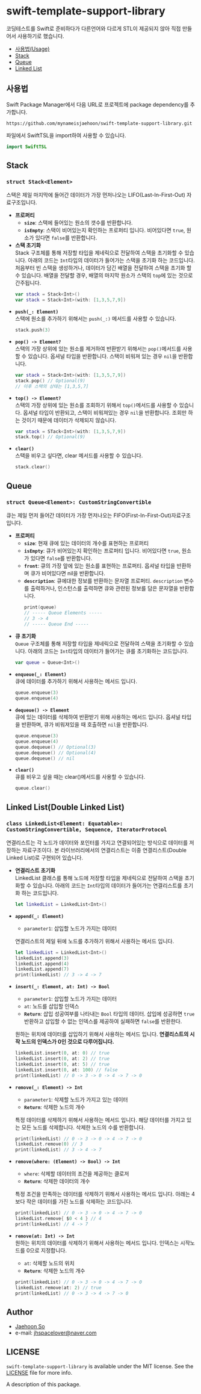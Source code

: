 # swift-template-support-library

코딩테스트를 Swift로 준비하다가 다른언어와 다르게 STL이 제공되지 않아 직접 만들어서 사용하기로 했습니다.

- [사용법(Usage)](#사용법)
- [Stack](#stack)
- [Queue](#queue)
- [Linked List](#linked-listdouble-linked-list)

## 사용법

Swift Package Manager에서 다음 URL로 프로젝트에 package dependency를 추가합니다.
```
https://github.com/mynameisjaehoon/swift-template-support-library.git
```
파일에서 SwiftTSL을 import하여 사용할 수 있습니다.
```swift
import SwiftTSL
```

## Stack
### `struct Stack<Element>`
스택은 제일 마지막에 들어간 데이터가 가장 먼저나오는 LIFO(Last-In-First-Out) 자료구조입니다.
- **프로퍼티**<br>
    - **`size`**: 스택에 들어있는 원소의 갯수를 반환합니다. 
    - **`isEmpty`**: 스택이 비어있는지 확인하는 프로퍼티 입니다. 비어있다면 `true`, 원소가 있다면 `false`를 반환합니다.
- **스택 초기화**<br>
    Stack 구조체를 통해 저장할 타입을 제네릭으로 전달하여 스택을 초기화할 수 있습니다. 아래의 코드는 `Int`타입의 데이터가 들어가는 스택을 초기화 하는 코드입니다. 처음부터 빈 스택을 생성하거나, 데이터가 담긴 배열을 전달하여 스택을 초기화 할 수 있습니다. 배열을 전달할 경우, 배열의 마지막 원소가 스택의 `top`에 있는 것으로 간주됩니다.
    ```swift
    var stack = Stack<Int>()
    var stack = Stack<Int>(with: [1,3,5,7,9])
    ```
- **`push(_: Element)`**<br>
    스택에 원소를 추가하기 위해서는 `push(_:)` 메서드를 사용할 수 있습니다.
    ```swift
    stack.push(3)
    ```
- **`pop() -> Element?`**<br>
    스택의 가장 상위에 있는 원소를 제거하여 반환받기 위해서는 `pop()`메서드를 사용할 수 있습니다. 옵셔널 타입을 반환합니다. 스택이 비워져 있는 경우 `nil`을 반환합니다.
    ```swift
    var stack = Stack<Int>(with: [1,3,5,7,9])
    stack.pop() // Optional(9)
    // 이후 스택의 상태는 [1,3,5,7]
    ```
- **`top() -> Element?`**<br>
    스택의 가장 상위에 있는 원소를 조회하기 위해서 `top()`메서드를 사용할 수 있습니다. 옵셔널 타입이 반환되고, 스택이 비워져있는 경우 `nil`을 반환합니다. 조회만 하는 것이기 때문에 데이터가 삭제되지 않습니다.
    ```swift
    var stack = STack<Int>(with: [1,3,5,7,9])
    stack.top() // Optional(9)
    ```
- **`clear()`**<br>
    스택을 비우고 싶다면, clear 메서드를 사용할 수 있습니다.
    ```swift
    stack.clear()
    ```


## Queue
### `struct Queue<Element>: CustomStringConvertible`
큐는 제일 먼저 들어간 데이터가 가장 먼저나오는 FIFO(First-In-First-Out)자료구조 입니다.
- **프로퍼티**<br>
    - **`size`**: 현재 큐에 있는 데이터의 개수를 표현하는 프로퍼티
    - **`isEmpty`**: 큐가 비어있는지 확인하는 프로퍼티 입니다. 비어있다면 `true`, 원소가 있다면 `false`를 반환합니다.
    - **`front`**: 큐의 가장 앞에 있는 원소를 표현하는 프로퍼티. 옵셔널 타입을 반환하며 큐가 비어있다면 nil을 반환합니다.
    - **`description`**: 큐에대한 정보를 반환하는 문자열 프로퍼티. `description` 변수를 출력하거나, 인스턴스를 출력하면 큐와 관련된 정보를 담은 문자열을 반환합니다.
        ```swift
        print(queue)
        // ----- Queue Elements -----
        // 3 -> 4
        // ----- Queue End -----
        ```
- **큐 초기화**<br>
    `Queue` 구조체를 통해 저장할 타입을 제네릭으로 전달하여 스택을 초기화할 수 있습니다. 아래의 코드는 `Int`타입의 데이터가 들어가는 큐를 초기화하는 코드입니다. 
    ```swift
    var queue = Queue<Int>()
    ```
- **`enqueue(_: Element)`**<br>
    큐에 데이터를 추가하기 위해서 사용하는 메서드 입니다.
    ```swift
    queue.enqueue(3)
    queue.enqueue(4)
    ```
- **`dequeue() -> Element`**<br>
    큐에 있는 데이터를 삭제하여 반환받기 위해 사용하는 메서드 입니다. 옵셔널 타입을 반환하며, 큐가 비워져있을 때 호출하면 `nil`을 반환합니다.
    ```swift
    queue.enqueue(3)
    queue.enqueue(4)
    queue.dequeue() // Optional(3)
    queue.dequeue() // Optional(4)
    queue.dequeue() // nil
    ```
- **`clear()`**<br>
    큐를 비우고 싶을 때는 clear()메서드를 사용할 수 있습니다.
    ```swift
    queue.clear()
    ```    
## Linked List(Double Linked List)
### `class LinkedList<Element: Equatable>: CustomStringConvertible, Sequence, IteratorProtocol`
연결리스트는 각 노드가 데이터와 포인터를 가지고 연결되어있는 방식으로 데이터를 저장하는 자료구조이다. 본 라이브러리에서의 연결리스트는 이중 연결리스트(Double Linked List)로 구현되어 있습니다.
- **연결리스트 초기화**<br>
    LinkedList 클래스를 통해 노드에 저장할 타입을 제네릭으로 전달하여 스택을 초기화할 수 있습니다. 아래의 코드는 `Int`타입의 데이터가 들어가는 연결리스트를 초기화 하는 코드입니다.
    ```swift
    let linkedList = LinkedList<Int>()
    ```
- **`append(_: Element)`**<br>
    - `parameter1`: 삽입할 노드가 가지는 데이터

    연결리스트의 제일 뒤에 노드를 추가하기 위해서 사용하는 메서드 입니다.

    ```swift
    let linkedList = LinkedList<Int>()
    linkedList.append(3)
    linkedList.append(4)
    linkedList.append(7)
    print(linkedList) // 3 -> 4 -> 7
    ```
- **`insert(_: Element, at: Int) -> Bool`**<br>

    - `parameter1`: 삽입할 노드가 가지는 데이터
    - `at`: 노드를 삽입할 인덱스
    - **`Return`**: 삽입 성공여부를 나타내는 `Bool` 타입의 데이터. 삽입에 성공하면 `true` 반환하고 삽입할 수 없는 인덱스를 제공하여 실패하면 `false`를 반환한다.

    원하는 위치에 데이터를 삽입하기 위해서 사용하는 메서드 입니다. **연결리스트의 시작 노드의 인덱스가 0인 것으로 다루어집니다.**
    ```swift
    linkedList.insert(0, at: 0) // true
    linkedList.insert(0, at: 2) // true
    linkedList.insert(0, at: 5) // true
    linkedList.insert(0, at: 100) // false
    print(linkedList) // 0 -> 3 -> 0 -> 4 -> 7 -> 0
    ```
- **`remove(_: Element) -> Int`**<br>
    - `parameter1`: 삭제할 노드가 가지고 있는 데이터
    - **`Return`**: 삭제한 노드의 개수

    특정 데이터를 삭제하기 위해서 사용하는 메서드 입니다. 해당 데이터를 가지고 있는 모든 노드를 삭제합니다. 삭제한 노드의 수를 반환합니다.

    ```swift
    print(linkedList) // 0 -> 3 -> 0 -> 4 -> 7 -> 0
    linkedList.remove(0) // 3
    print(linkedList) // 3 -> 4 -> 7
    ```
- **`remove(where: (Element) -> Bool) -> Int`**<br>
    - `where`: 삭제할 데이터의 조건을 제공하는 클로저
    - **`Return`**: 삭제한 데이터의 개수<br>

    특정 조건을 만족하는 데이터를 삭제하기 위해서 사용하는 메서드 입니다. 아래는 4보다 작은 데이터를 가진 노드를 삭제하는 코드입니다.
    ```swift
    print(linkedList) // 0 -> 3 -> 0 -> 4 -> 7 -> 0
    linkedList.remove{ $0 < 4 } // 4
    print(linkedList) // 4 -> 7
    ```
- **`remove(at: Int) -> Int`**<br>
    원하는 위치의 데이터를 삭제하기 위해서 사용하는 메서드 입니다. 인덱스는 시작노드를 0으로 지정합니다.
    - `at`: 삭제할 노드의 위치
    - **`Return`**: 삭제한 노드의 개수

    ```swift
    print(linkedList) // 0 -> 3 -> 0 -> 4 -> 7 -> 0
    linkedList.remove(at: 2) // true
    print(linkedList) // 0 -> 3 -> 4 -> 7 -> 0
    ```

## Author
- [Jaehoon So](https://github.com/mynameisjaehoon)
- e-mail: jhspacelover@naver.com
## LICENSE
`swift-template-support-library` is available under the MIT license. See the [LICENSE](./LICENSE) file for more info.

A description of this package.

